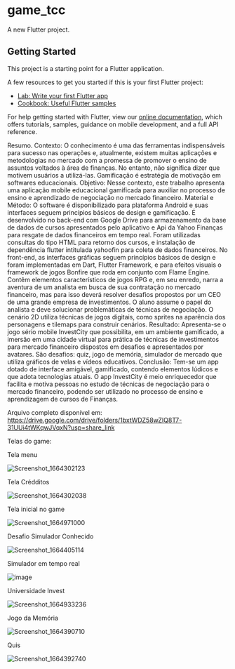 # game_tcc

A new Flutter project.

## Getting Started

This project is a starting point for a Flutter application.

A few resources to get you started if this is your first Flutter project:

- [Lab: Write your first Flutter app](https://flutter.dev/docs/get-started/codelab)
- [Cookbook: Useful Flutter samples](https://flutter.dev/docs/cookbook)

For help getting started with Flutter, view our
[online documentation](https://flutter.dev/docs), which offers tutorials,
samples, guidance on mobile development, and a full API reference.


Resumo. Contexto: O conhecimento é uma das ferramentas indispensáveis para sucesso nas
operações e, atualmente, existem muitas aplicações e metodologias no mercado com a
promessa de promover o ensino de assuntos voltados à área de finanças. No entanto, não
significa dizer que motivem usuários a utilizá-las. Gamificação é estratégia de motivação em
softwares educacionais. Objetivo: Nesse contexto, este trabalho apresenta uma aplicação
mobile educacional gamificada para auxiliar no processo de ensino e aprendizado de
negociação no mercado financeiro. Material e Método: O software é disponibilizado para
plataforma Android e suas interfaces seguem princípios básicos de design e gamificação. É
desenvolvido no back-end com Google Drive para armazenamento da base de dados de
cursos apresentados pelo aplicativo e Api da Yahoo Finanças para resgate de dados
financeiros em tempo real. Foram utilizadas consultas do tipo HTML para retorno dos cursos,
e instalação de dependência flutter intitulada yahoofin para coleta de dados financeiros. No
front-end, as interfaces gráficas seguem princípios básicos de design e foram implementadas
em Dart, Flutter Framework, e para efeitos visuais o framework de jogos Bonfire que roda em
conjunto com Flame Engine. Contêm elementos característicos de jogos RPG e, em seu
enredo, narra a aventura de um analista em busca de sua contratação no mercado financeiro,
mas para isso deverá resolver desafios propostos por um CEO de uma grande empresa de
investimentos. O aluno assume o papel do analista e deve solucionar problemáticas de
técnicas de negociação. O cenário 2D utiliza técnicas de jogos digitais, como sprites na
aparência dos personagens e tilemaps para construir cenários. Resultado: Apresenta-se o
jogo sério mobile InvestCity que possibilita, em um ambiente gamificado, a imersão em uma
cidade virtual para prática de técnicas de investimentos para mercado financeiro dispostos
em desafios e apresentados por avatares. São desafios: quiz, jogo de memória, simulador de
mercado que utiliza gráficos de velas e vídeos educativos. Conclusão: Tem-se um app dotado
de interface amigável, gamificado, contendo elementos lúdicos e que adota tecnologias atuais.
O app InvestCity é meio enriquecedor que facilita e motiva pessoas no estudo de técnicas de
negociação para o mercado financeiro, podendo ser utilizado no processo de ensino e
aprendizagem de cursos de Finanças.

Arquivo completo disponível em: https://drive.google.com/drive/folders/1bxtWDZ58wZlQ8T7-31UUi4tWKqwJVqxN?usp=share_link

Telas do game:

Tela menu

![Screenshot_1664302123](https://user-images.githubusercontent.com/12821162/202224223-7830880d-a436-4db8-826e-542c13cb52c3.png)

Tela Crédditos

![Screenshot_1664302038](https://user-images.githubusercontent.com/12821162/202224230-bb0f7975-0848-4993-a39f-776331add450.png)

Tela inicial no game

![Screenshot_1664971000](https://user-images.githubusercontent.com/12821162/202224633-205f213f-8f16-456a-8bb9-3d9b7b5d326f.png)

Desafio Simulador Conhecido

![Screenshot_1664405114](https://user-images.githubusercontent.com/12821162/202224807-60574540-1ee4-454b-a862-f03fb245be99.png)

Simulador em tempo real

![image](https://user-images.githubusercontent.com/12821162/202225545-c83d2cd2-887b-432e-9c54-e973432ee1dc.png)

Universidade Invest

![Screenshot_1664933236](https://user-images.githubusercontent.com/12821162/202224930-e5774739-2909-49ca-a0b3-edba6ddd1f11.png)

Jogo da Memória

![Screenshot_1664390710](https://user-images.githubusercontent.com/12821162/202225659-9f6c3ba9-171e-42b9-b870-04de2c36f081.png)

Quis

![Screenshot_1664392740](https://user-images.githubusercontent.com/12821162/202225715-4f648fc6-aa2e-48fc-84b7-a9b4e0f27928.png)
